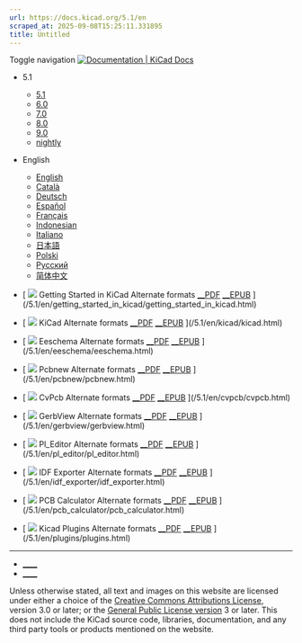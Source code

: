 ```yaml
---
url: https://docs.kicad.org/5.1/en
scraped_at: 2025-09-08T15:25:11.331895
title: Untitled
---
```


Toggle navigation [ ![Documentation | KiCad](/img/kicad_logo_small.png) Docs ](/)

  * 5.1 
    * [ 5.1 ](/5.1)
    * [ 6.0 ](/6.0)
    * [ 7.0 ](/7.0)
    * [ 8.0 ](/8.0)
    * [ 9.0 ](/9.0)
    * [ nightly ](/master)
  * English 
    * [ English ](/5.1/en)
    * [ Català ](/5.1/ca)
    * [ Deutsch ](/5.1/de)
    * [ Español ](/5.1/es)
    * [ Français ](/5.1/fr)
    * [ Indonesian ](/5.1/id)
    * [ Italiano ](/5.1/it)
    * [ 日本語 ](/5.1/ja)
    * [ Polski ](/5.1/pl)
    * [ Русский ](/5.1/ru)
    * [ 简体中文 ](/5.1/zh)

  * [ ![](/img/guide-icons/placeholder.png) Getting Started in KiCad Alternate formats [__PDF](/5.1/en/getting_started_in_kicad/getting_started_in_kicad.pdf) [__EPUB](/5.1/en/getting_started_in_kicad/getting_started_in_kicad.epub) ](/5.1/en/getting_started_in_kicad/getting_started_in_kicad.html)
  * [ ![](/img/guide-icons/kicad.png) KiCad Alternate formats [__PDF](/5.1/en/kicad/kicad.pdf) [__EPUB](/5.1/en/kicad/kicad.epub) ](/5.1/en/kicad/kicad.html)
  * [ ![](/img/guide-icons/eeschema.png) Eeschema Alternate formats [__PDF](/5.1/en/eeschema/eeschema.pdf) [__EPUB](/5.1/en/eeschema/eeschema.epub) ](/5.1/en/eeschema/eeschema.html)
  * [ ![](/img/guide-icons/pcbnew.png) Pcbnew Alternate formats [__PDF](/5.1/en/pcbnew/pcbnew.pdf) [__EPUB](/5.1/en/pcbnew/pcbnew.epub) ](/5.1/en/pcbnew/pcbnew.html)
  * [ ![](/img/guide-icons/cvpcb.png) CvPcb Alternate formats [__PDF](/5.1/en/cvpcb/cvpcb.pdf) [__EPUB](/5.1/en/cvpcb/cvpcb.epub) ](/5.1/en/cvpcb/cvpcb.html)
  * [ ![](/img/guide-icons/gerbview.png) GerbView Alternate formats [__PDF](/5.1/en/gerbview/gerbview.pdf) [__EPUB](/5.1/en/gerbview/gerbview.epub) ](/5.1/en/gerbview/gerbview.html)
  * [ ![](/img/guide-icons/pl_editor.png) Pl_Editor Alternate formats [__PDF](/5.1/en/pl_editor/pl_editor.pdf) [__EPUB](/5.1/en/pl_editor/pl_editor.epub) ](/5.1/en/pl_editor/pl_editor.html)
  * [ ![](/img/guide-icons/placeholder.png) IDF Exporter Alternate formats [__PDF](/5.1/en/idf_exporter/idf_exporter.pdf) [__EPUB](/5.1/en/idf_exporter/idf_exporter.epub) ](/5.1/en/idf_exporter/idf_exporter.html)
  * [ ![](/img/guide-icons/pcb_calculator.png) PCB Calculator Alternate formats [__PDF](/5.1/en/pcb_calculator/pcb_calculator.pdf) [__EPUB](/5.1/en/pcb_calculator/pcb_calculator.epub) ](/5.1/en/pcb_calculator/pcb_calculator.html)
  * [ ![](/img/guide-icons/placeholder.png) Kicad Plugins Alternate formats [__PDF](/5.1/en/plugins/plugins.pdf) [__EPUB](/5.1/en/plugins/plugins.epub) ](/5.1/en/plugins/plugins.html)

* * *

  * [ ____ ](https://forum.kicad.info/)
  * [ ____ ](https://gitlab.com/kicad)

Unless otherwise stated, all text and images on this website are licensed
under either a choice of the [Creative Commons Attributions
License](/about/licenses/#_creative_commons_attribution_3_0_unported), version
3.0 or later; or the [General Public License
version](/about/licenses/#_gnu_general_public_license_v3) 3 or later. This
does not include the KiCad source code, libraries, documentation, and any
third party tools or products mentioned on the website.

